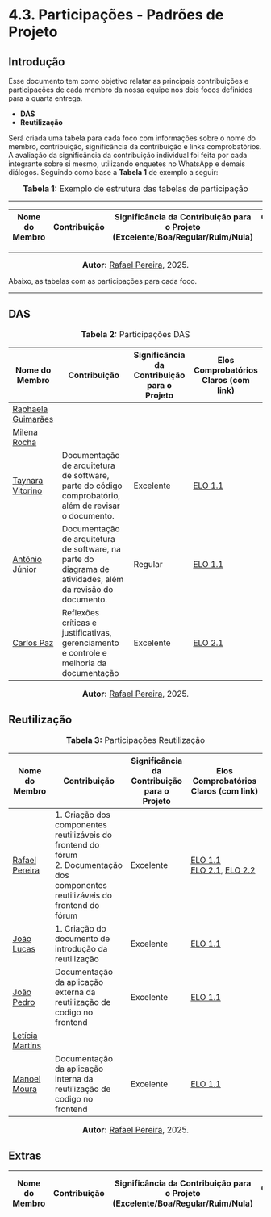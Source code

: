 # 4.3. Participações - Padrões de Projeto


## Introdução

Esse documento tem como objetivo relatar as principais contribuições e participações de cada membro da nossa equipe nos dois focos definidos para a quarta entrega.

- **DAS**
- **Reutilização**


Será criada uma tabela para cada foco com informações sobre o nome do membro, contribuição, significância da contribuição e links comprobatórios. A avaliação da significância da contribuição individual foi feita por cada integrante sobre si mesmo, utilizando enquetes no WhatsApp e demais diálogos. Seguindo como base a **Tabela 1** de exemplo a seguir:

<font size="3"><p style="text-align: center"><b>Tabela 1:</b> Exemplo de estrutura das tabelas de participação</p></font>

---
|Nome do Membro | Contribuição | Significância da Contribuição para o Projeto (Excelente/Boa/Regular/Ruim/Nula) | Comprobatórios Claros (com link) |
|--|--|--|--|

---
<font size="3"><p style="text-align: center"><b>Autor:</b> [Rafael Pereira](https://github.com/rafgpereira), 2025.</p></font>

Abaixo, as tabelas com as participações para cada foco.

---


## DAS

<font size="3"><p style="text-align: center"><b>Tabela 2:</b> Participações DAS</p></font>

| Nome do Membro | Contribuição | Significância </br> da Contribuição </br> para o Projeto | Elos Comprobatórios Claros (com link) |
|--|--|--|--|
|  [Raphaela Guimarães](github.com/raphaiela)         | | | |
|  [Milena Rocha](https://github.com/milenafrocha)    | | | |
|  [Taynara Vitorino](https://github.com/taybalau)    | Documentação de arquitetura de software, parte do código comprobatório, além de revisar o documento. | Excelente | [ELO 1.1](https://unbarqdsw2025-1-turma02.github.io/2025.1-T02-_G7_PlanetarioVirtual_Entrega_04/#/./ArquiteturaReutilizacao/das/4.1.DAS)|
|  [Antônio Júnior](https://github.com/antonioleaojr) | Documentação de arquitetura de software, na parte do diagrama de atividades, além da revisão do documento. | Regular | [ELO 1.1](https://unbarqdsw2025-1-turma02.github.io/2025.1-T02-_G7_PlanetarioVirtual_Entrega_04/#/./ArquiteturaReutilizacao/das/4.1.DAS)|
|  [Carlos Paz](https://github.com/dudupaz)           | Reflexões críticas e justificativas, gerenciamento e controle e melhoria da documentação | Excelente | [ELO 2.1](https://unbarqdsw2025-1-turma02.github.io/2025.1-T02-_G7_PlanetarioVirtual_Entrega_04/#/./ArquiteturaReutilizacao/das/4.1.DAS) |



<font size="3"><p style="text-align: center"><b>Autor:</b> [Rafael Pereira](https://github.com/rafgpereira), 2025.</p></font>

## Reutilização

<font size="3"><p style="text-align: center"><b>Tabela 3:</b> Participações Reutilização</p></font>

| Nome do Membro | Contribuição | Significância </br> da Contribuição </br> para o Projeto | Elos Comprobatórios Claros (com link) |
|--|--|--|--|
| [Rafael Pereira](https://github.com/rafgpereira)       | 1. Criação dos componentes reutilizáveis do frontend do fórum </br> 2. Documentação dos componentes reutilizáveis do frontend do fórum | Excelente | [ELO 1.1](https://github.com/UnBArqDsw2025-1-Turma02/2025.1-T02-_G7_PlanetarioVirtual_Entrega_03/commits/main/projeto/grupo1/frontend) </br> [ELO 2.1](https://unbarqdsw2025-1-turma02.github.io/2025.1-T02-_G7_PlanetarioVirtual_Entrega_04/#/./ArquiteturaReutilizacao/reutilizacao/aplicacaoInterna), [ELO 2.2](https://github.com/UnBArqDsw2025-1-Turma02/2025.1-T02-_G7_PlanetarioVirtual_Entrega_04/commit/fa9b616ead483c59a1213181924a0d98b13136ec) |
| [João Lucas](https://github.com/jlucasiqueira)         | 1. Criação do documento de introdução da reutilização | Excelente | [ELO 1.1](https://unbarqdsw2025-1-turma02.github.io/2025.1-T02-_G7_PlanetarioVirtual_Entrega_04/#/./ArquiteturaReutilizacao/reutilizacao/introducao) |
| [João Pedro](https://github.com/JoaoPedrooSS)          |  Documentação da aplicação externa da reutilização de codigo no frontend |  Excelente | [ELO 1.1](https://github.com/UnBArqDsw2025-1-Turma02/2025.1-T02-_G7_PlanetarioVirtual_Entrega_04/blob/main/docs/ArquiteturaReutilizacao/reutilizacao/aplicacaoExterna.md) |
| [Letícia Martins](https://github.com/leticiatmartins)  | | | |
| [Manoel Moura](https://github.com/manoelmoura)         | Documentação da aplicação interna da reutilização de codigo no frontend |  Excelente | [ELO 1.1](https://github.com/UnBArqDsw2025-1-Turma02/2025.1-T02-_G7_PlanetarioVirtual_Entrega_04/blob/main/docs/ArquiteturaReutilizacao/reutilizacao/aplicacaoInterna.md) |

<font size="3"><p style="text-align: center"><b>Autor:</b> [Rafael Pereira](https://github.com/rafgpereira), 2025.</p></font>


## Extras

| Nome do Membro | Contribuição | Significância da Contribuição para o Projeto (Excelente/Boa/Regular/Ruim/Nula) | Elos Comprobatórios Claros (com link) |
|----------------|--------------|--------------------------------------------------------------------------------|---------------------------------------|
